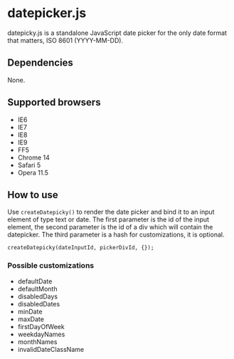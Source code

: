 # datepicker.js

datepicky.js is a standalone JavaScript date picker for the only date format that matters, ISO 8601 (YYYY-MM-DD).

## Dependencies

None.

## Supported browsers

- IE6
- IE7
- IE8
- IE9
- FF5
- Chrome 14
- Safari 5
- Opera 11.5

## How to use

Use `createDatepicky()` to render the date picker and bind it to an input element of type text or date. The first parameter is the id of the input element, the second parameter is the id of a div which will contain the datepicker. The third parameter is a hash for customizations, it is optional.

    createDatepicky(dateInputId, pickerDivId, {});

### Possible customizations

- defaultDate
- defaultMonth
- disabledDays
- disabledDates
- minDate
- maxDate
- firstDayOfWeek
- weekdayNames
- monthNames
- invalidDateClassName
